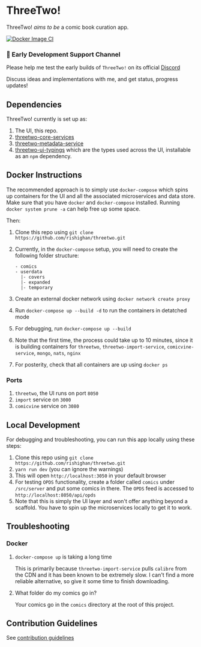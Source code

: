 # ThreeTwo!

ThreeTwo! _aims to be_ a comic book curation app.

[![Docker Image CI](https://github.com/rishighan/threetwo/actions/workflows/docker-image.yml/badge.svg)](https://github.com/rishighan/threetwo/actions/workflows/docker-image.yml)


### 🦄 Early Development Support Channel

Please help me test the early builds of `ThreeTwo!` on its official [Discord](https://discord.gg/n4HZ4j33uT)

Discuss ideas and implementations with me, and get status, progress updates!

## Dependencies

ThreeTwo! currently is set up as:

1. The UI, this repo.
2. [threetwo-core-services](https://github.com/rishighan/threetwo-core-services)
3. [threetwo-metadata-service](https://github.com/rishighan/threetwo-metadata-service)
4. [threetwo-ui-typings](https://github.com/rishighan/threetwo-frontend-types) which are the types used across the UI, installable as an `npm` dependency.
## Docker Instructions

The recommended approach is to simply use `docker-compose` which spins up containers for the UI and all the associated microservices and data store.
Make sure that you have `docker` and `docker-compose` installed. Running `docker system prune -a` can help free up some space.

Then:

1. Clone this repo using `git clone https://github.com/rishighan/threetwo.git`
2. Currently, in the `docker-compose` setup, you will need to create the following folder structure:
   
   ```
   - comics
   - userdata
     |- covers
     |- expanded
     |- temporary
   ```
3. Create an external docker network using `docker network create proxy`
4. Run `docker-compose up --build -d` to run the containers in detatched mode
5. For debugging, run `docker-compose up --build`
6. Note that the first time, the process could take up to 10 minutes, since it is building containers for `threetwo`, `threetwo-import-service`, `comicvine-service`, `mongo`, `nats`, `nginx`
7. For posterity, check that all containers are up using `docker ps`

### Ports

1. `threetwo`, the UI runs on port `8050`
2. `import` service on `3000`
3. `comicvine` service on `3080`

## Local Development

For debugging and troubleshooting, you can run this app locally using these steps:

1. Clone this repo using `git clone https://github.com/rishighan/threetwo.git`
2. `yarn run dev` (you can ignore the warnings)
3. This will open `http://localhost:3050` in your default browser
4. For testing `OPDS` functionality, create a folder called `comics` under `/src/server` and put some comics in there. The `OPDS` feed is accessed to `http://localhost:8050/api/opds`
5. Note that this is simply the UI layer and won't offer anything beyond a scaffold. You have to spin up the microservices locally to get it to work.


## Troubleshooting
### Docker

1. `docker-compose up` is taking a long time
   
   This is primarily because `threetwo-import-service` pulls `calibre` from the CDN and it has been known to be extremely slow. I can't find a more reliable alternative, so give it some time to finish downloading.

2. What folder do my comics go in?
   
   Your comics go in the `comics` directory at the root of this project.
   

## Contribution Guidelines

See [contribution guidelines](https://github.com/rishighan/threetwo/blob/master/contributing.md)

